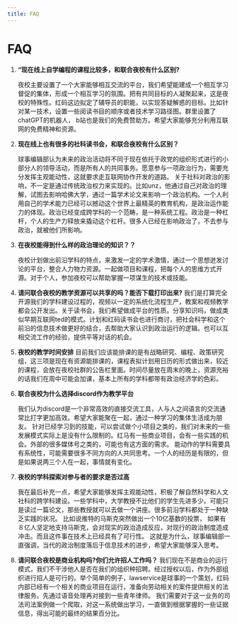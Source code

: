 ```yaml
---
title: FAQ
---
```

# FAQ

1. **“现在线上自学编程的课程比较多，和联合夜校有什么区别?**

   夜校主要设置了一个大家能够相互交流的平台，我们希望能建成一个相互学习督促的集体，形成一个相互学习的氛围。把有共同目标的人凝聚起来，这是夜校的特殊性。红码这边拟定了辅导员的职能，以实现答疑解惑的目标。比如针对某一技术，设置一些阅读书目的顺序或者技术学习路径图。群里设置了chatGPT的机器人， b站也是我们的免费赞助方。希望大家能够充分利用互联网的免费精神和资源。


2. **现在线上也有很多的社科读书会，和联合夜校有什么区别？**

    球事编辑部认为未来的政治活动将不同于现在依托于政党的组织形式进行的小部分人的领导活动，而是所有人的共同事务。愿意参与一项政治行为，需要充分发挥主观能动性，这就要求走互联网协作开发的道路。
	关于社科对政治的影响，不一定是通过传统政治权力来实现的。比如unz，他通过自己对政治的理解，试图去影响哈佛大学，通过一篇学术论文来影响一个政治机构。一个人利用自己的学术能力已经可以撼动这个世界上最精英的教育机构，是政治运作能力的体现。政治已经变成跨学科的一个范畴，是一种系统工程。政治是一种杠杆，个人的生产力释放来撬动这个杠杆。很多人已经在影响政治了，不去参与政治，就被他们所影响。

3.  **在夜校能得到什么样的政治理论的知识？？**
    
    夜校计划做出前沿学科的特点，来激发一定的学术激情，通过一个思想迸发讨论的平台，整合人力物力资源。一起做项目和课程，把每个人的思维方式开源。对于个人，参加夜校可以帮助掌握一项谋生的技术或技能。


4. **请问联合夜校的教学资源可以共享的吗？能否下载打印出来?**
    我们是打算完全开源我们的学科建设过程的，视频以一定的系统化流程生产，教案和视频教学都会公开发出。关于读书会，我们希望做成平台的性质。分享知识吗，做成类似早期互联网ted的模式。计划和红码读书会也进行商讨，把社会科学和这个前沿的信息技术做更好的结合，去帮助大家认识到政治运行的逻辑。也可以互相交流工作的经验，提供平等对话的机会。



5. **夜校的教学时间安排**
    目前我们应该能排课的是有战略研究、编程、政策研究组，这三项是现在有资源能排课的，课程表拟计划用日历的形式做出来，较近的课程，会放在夜校社群的公告栏里面。时间尽量放在周末的晚上，资源充裕的话我们在周中可能会加课，基本上所有的学科都带有政治经济学的色彩。


6. **联合夜校为什么选择discord作为教学平台**
   
   我们认为discord是一个非常高效的直接交流工具，人与人之间语言的交流通常比打字更加高效。希望大家能聚在一起，通过一种学习的集体生活成为朋友。
   针对已经学习到的技能，可以尝试做个小项目之类的，我们对未来的一些发展模式实际上是没有什么限制的。红马有一些商业项目，会有一些实践的机会。外部的很多媒体号之类的，可能也有这方面的需求。
   能动作的学科需要具有系统性，可能需要很多不同方向的人共同思考。一个人的经历是有限的，但是如果说两三个人在一起，事情就有变化。


7. **夜校的学科探索对参与者的要求是否过高**
   
    我在最后补充一点，希望大家能够发挥主观能动性，积极了解自然科学和人文社科的跨学科建设。一些学科中，大学教授不比他们的学生先进多少。可能只是读过一篇论文，那些教授就可以去做一个讲座。很多前沿学科都处于一种缺乏实践的状况。
	比如说推特的马斯克突然做出一个10亿基数的投票， 如果有８亿人坚定地支持马斯克，会对现实的政治造成反应，对现行的政治制度造成冲击。而且这件事在技术上已经具有了可行性。
	这就是为什么，球事编辑部一直强调，当代的政治制度落后于信息技术的进步，希望大家能够深入思考。

8. **请问联合夜校是商业机构吗?你们允许招人工作吗？**
    我们现在不是商业的运行模式，我们不干涉他人是否在我们的组织种招聘。经过授权以后，作为外部组织进行招人是可行的。举个简单的例子，lawservice是球事的一个策划，红码内部已经有一个相关的商业项目在运行，准备向劳动相关的案件提供相关的法律服务。先通过语音处理再对接到一些青年律师。
	我们需要对于这一业务的司法司法案例做一个爬取，对这一系统做出学习，一直做到根据掌握的一些证据信息，得出可能的最终的结果百分比。


